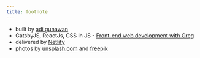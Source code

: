 ```yaml
---
title: footnote
---
```


* built by [adi gunawan](https://github.com/zgunz42)
* GatsbyJS, ReactJs, CSS in JS - [Front-end web development with Greg](https://dev.greglobinski.com)
* delivered by [Netlify](https://www.netlify.com/)
* photos by [unsplash.com](https://unsplash.com) and [freepik](https://www.freepik.com/)
